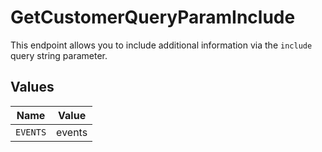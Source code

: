 # GetCustomerQueryParamInclude

This endpoint allows you to include additional information via the `include` query string parameter.


## Values

| Name     | Value    |
| -------- | -------- |
| `EVENTS` | events   |